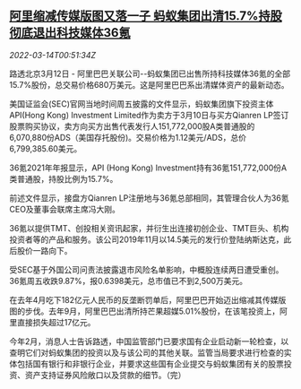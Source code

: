 <!--1647219662000-->
[阿里缩减传媒版图又落一子 蚂蚁集团出清15.7%持股彻底退出科技媒体36氪](https://cn.reuters.com/article/alibaba-cutting-media-holdings-0312-sat-idCNKCS2LB01H)
------

<div><i>2022-03-14T00:51:34Z</i></div><p>路透北京3月12日 - 阿里巴巴关联公司--蚂蚁集团已出售所持科技媒体36氪的全部15.7%股份，总交易价格680万美元。这是阿里巴巴系出清媒体资产的最新动态。</p><p>美国证监会(SEC)官网当地时间周五披露的文件显示，蚂蚁集团旗下投资主体API(Hong Kong) Investment Limited作为卖方于3月10日与买方Qianren LP签订股票购买协议，卖方向买方出售代表发行人151,772,000股A类普通股的6,070,880份ADS（美国存托股份)。交易价格为1.12美元/ADS，总价6,799,385.60美元。</p><p>36氪2021年年报显示，API (Hong Kong) Investment持有36氪151,772,000份A类普通股，持股比例为15.7%。</p><p>前述文件显示，接盘方Qianren LP注册地与36氪总部相同，其管理合伙人为36氪CEO及董事会联席主席冯大刚。</p><p>36氪以提供TMT、创投相关资讯起家，并衍生出连接初创企业、TMT巨头、机构投资者等的产品和服务。该公司2019年11月以14.5美元的发行价登陆纳斯达克，此后股价一路向下。</p><p>受SEC基于外国公司问责法披露退市风险名单影响，中概股连续两日遭受重创。36氪周五收跌9.87%，报0.6398美元，总市值已不到2,500万美元。</p><p>在去年4月吃下182亿元人民币的反垄断罚单后，阿里巴巴开始迈出缩减其传媒版图的步伐。去年9月，阿里巴巴出清所持芒果超媒5.01%股份，在该笔投资上，阿里直接损失超过17亿元。</p><p>今年2月，消息人士告诉路透，中国监管部门已要求国有企业启动新一轮检查，以查明它们对蚂蚁集团的投资以及与该公司的其他关联。监管当局要求进行检查的实体包括国有银行和非银行企业，并要求这些国有企业提交与蚂蚁集团有关的股票投资、资产支持证券风险敞口以及贷款的细节。（完）</p>
